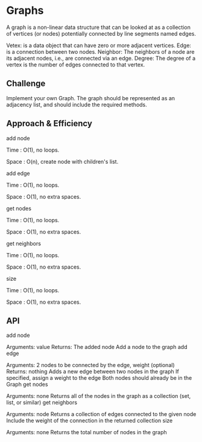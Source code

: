 # Graphs
A graph is a non-linear data structure that can be looked at as a collection of vertices (or nodes) potentially connected by line segments named edges.

Vetex: is a data object that can have zero or more adjacent vertices.
Edge: is a connection between two nodes.
Neighbor: The neighbors of a node are its adjacent nodes, i.e., are connected via an edge.
Degree: The degree of a vertex is the number of edges connected to that vertex.

## Challenge
Implement your own Graph. The graph should be represented as an adjacency list, and should include the required methods.

## Approach & Efficiency
add node

Time : O(1), no loops.

Space : O(n), create node with children's list.

add edge

Time : O(1), no loops.

Space : O(1), no extra spaces.

get nodes

Time : O(1), no loops.

Space : O(1), no extra spaces.

get neighbors

Time : O(1), no loops.

Space : O(1), no extra spaces.

size

Time : O(1), no loops.

Space : O(1), no extra spaces.
## API
add node

Arguments: value
Returns: The added node
Add a node to the graph
add edge

Arguments: 2 nodes to be connected by the edge, weight (optional)
Returns: nothing
Adds a new edge between two nodes in the graph If specified, assign a weight to the edge Both nodes should already be in the Graph
get nodes

Arguments: none
Returns all of the nodes in the graph as a collection (set, list, or similar)
get neighbors

Arguments: node
Returns a collection of edges connected to the given node Include the weight of the connection in the returned collection
size

Arguments: none
Returns the total number of nodes in the graph
